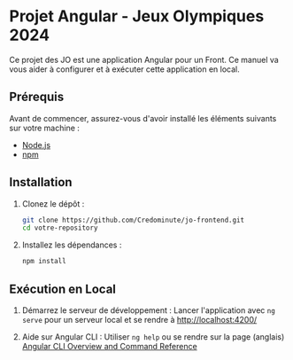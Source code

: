 # Projet Angular - Jeux Olympiques 2024

Ce projet des JO est une application Angular pour un Front. Ce manuel va vous aider à configurer et à exécuter cette application en local.

## Prérequis

Avant de commencer, assurez-vous d'avoir installé les éléments suivants sur votre machine :

- [Node.js](https://nodejs.org/)
- [npm](https://www.npmjs.com/)

## Installation

1. Clonez le dépôt :
    ```bash
    git clone https://github.com/Credominute/jo-frontend.git
    cd votre-repository
    ```

2. Installez les dépendances :
    ```bash
    npm install
    ```
    
## Exécution en Local

1. Démarrez le serveur de développement :
   Lancer l'application avec `ng serve` pour un serveur local et se rendre à [http://localhost:4200/](http://localhost:4200)

2. Aide sur Angular CLI :
   Utiliser `ng help` ou se rendre sur la page (anglais) [Angular CLI Overview and Command Reference](https://angular.io/cli)

